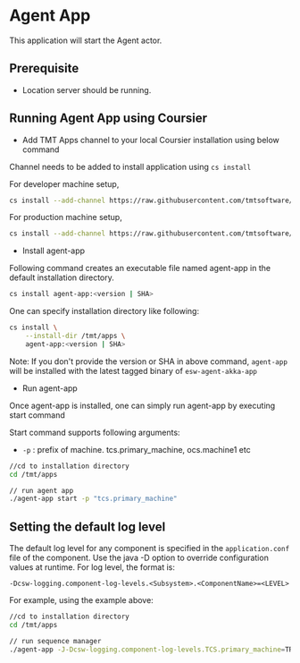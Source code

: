 # Agent App

This application will start the Agent actor.

## Prerequisite

 - Location server should be running.

## Running Agent App using Coursier

* Add TMT Apps channel to your local Coursier installation using below command

Channel needs to be added to install application using `cs install`

For developer machine setup,

```bash
cs install --add-channel https://raw.githubusercontent.com/tmtsoftware/osw-apps/master/apps.json
```

For production machine setup,

```bash
cs install --add-channel https://raw.githubusercontent.com/tmtsoftware/osw-apps/master/apps.prod.json
```

* Install agent-app

Following command creates an executable file named agent-app in the default installation directory.

```bash
cs install agent-app:<version | SHA>
```

One can specify installation directory like following:

```bash
cs install \
    --install-dir /tmt/apps \
    agent-app:<version | SHA>
```
Note: If you don't provide the version or SHA in above command, `agent-app` will be installed with the latest tagged binary of `esw-agent-akka-app`

* Run agent-app

Once agent-app is installed, one can simply run agent-app by executing start command

Start command supports following arguments:

- `-p` : prefix of machine. tcs.primary_machine, ocs.machine1 etc

```bash
//cd to installation directory
cd /tmt/apps

// run agent app
./agent-app start -p "tcs.primary_machine"
```

## Setting the default log level

The default log level for any component is specified in the `application.conf` file of the component.
Use the java -D option to override configuration values at runtime.  For log level, the format is:

```
-Dcsw-logging.component-log-levels.<Subsystem>.<ComponentName>=<LEVEL>
```

For example, using the example above:

```bash
//cd to installation directory
cd /tmt/apps

// run sequence manager
./agent-app -J-Dcsw-logging.component-log-levels.TCS.primary_machine=TRACE start -p "tcs.primary_machine"
```
